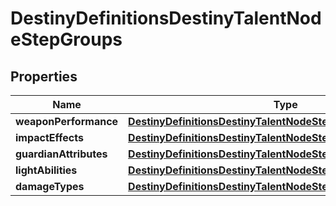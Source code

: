 
# DestinyDefinitionsDestinyTalentNodeStepGroups

## Properties
Name | Type | Description | Notes
------------ | ------------- | ------------- | -------------
**weaponPerformance** | [**DestinyDefinitionsDestinyTalentNodeStepWeaponPerformances**](DestinyDefinitionsDestinyTalentNodeStepWeaponPerformances.md) |  |  [optional]
**impactEffects** | [**DestinyDefinitionsDestinyTalentNodeStepImpactEffects**](DestinyDefinitionsDestinyTalentNodeStepImpactEffects.md) |  |  [optional]
**guardianAttributes** | [**DestinyDefinitionsDestinyTalentNodeStepGuardianAttributes**](DestinyDefinitionsDestinyTalentNodeStepGuardianAttributes.md) |  |  [optional]
**lightAbilities** | [**DestinyDefinitionsDestinyTalentNodeStepLightAbilities**](DestinyDefinitionsDestinyTalentNodeStepLightAbilities.md) |  |  [optional]
**damageTypes** | [**DestinyDefinitionsDestinyTalentNodeStepDamageTypes**](DestinyDefinitionsDestinyTalentNodeStepDamageTypes.md) |  |  [optional]



